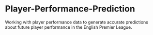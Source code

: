 # Player-Performance-Prediction
Working with player performance data to generate accurate predictions about future player performance in the English Premier League.
